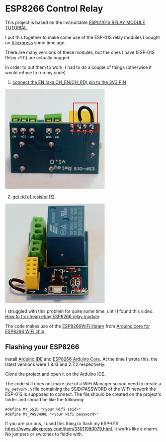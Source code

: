 # ESP8266 Control Relay

This project is based on the Instructable
[ESP01/01S RELAY MODULE TUTORIAL](https://www.instructables.com/id/ESP0101S-RELAY-MODULE-TUTORIAL/).

I put this together to make some use of the ESP-01S relay modules I bought on
[Aliexpress](https://www.aliexpress.com/item/32962992172.html) some time ago.

There are many versions of these modules, but the ones I have (ESP-01S Relay v1.0) are actually
bugged.

In order to put them to work, I had to do a couple of things (otherwise it would refuse to run
my code).

1. [connect the EN (aka CH_EN/CH_PD) pin to the 3V3 PIN](doc/add-jumper.jpeg)

![connect the EN (aka CH_EN/CH_PD) pin to the 3V3 PIN](doc/add-jumper-thumb.jpeg)

2. [get rid of resistor R2](doc/remove-r2.jpeg)

![get rid of resistor R2](doc/remove-r2-thumb.jpeg)

I struggled with this problem for quite some time, until I found this video:
[How to fix cheap ebay ESP8266 relay module](https://youtu.be/Uq7ZfutOSSg).

The code makes use of the
[ESP8266WiFi library](https://arduino-esp8266.readthedocs.io/en/2.7.2/esp8266wifi/readme.html)
from
[Arduino core for ESP8266 WiFi chip](https://arduino-esp8266.readthedocs.io/en/2.7.2/index.html).

## Flashing your ESP8266

Install [Arduino IDE](https://www.arduino.cc/en/main/software) and
[ESP8266 Arduino Core](https://arduino-esp8266.readthedocs.io/en/2.7.2/installing.html). At the
time I wrote this, the latest versions were 1.8.13 and 2.7.2 respectively.

Clone the project and open it on the Arduino IDE.

The code still does not make use of a WiFi Manager so you need to create a `my_network.h` file
containing the SSID/PASSWORD of the WiFi network the ESP-01S is supposed to connect. The file
should be created on the project's folder and should be like the following:

```
#define MY_SSID "<your wifi ssid>"
#define MY_PASSWORD "<your wifi password>"
```

If you are curious, I used this thing to flash my ESP-01S:
https://www.aliexpress.com/item/33011980079.html. It works like a charm. No jumpers or switches
to fiddle with.
